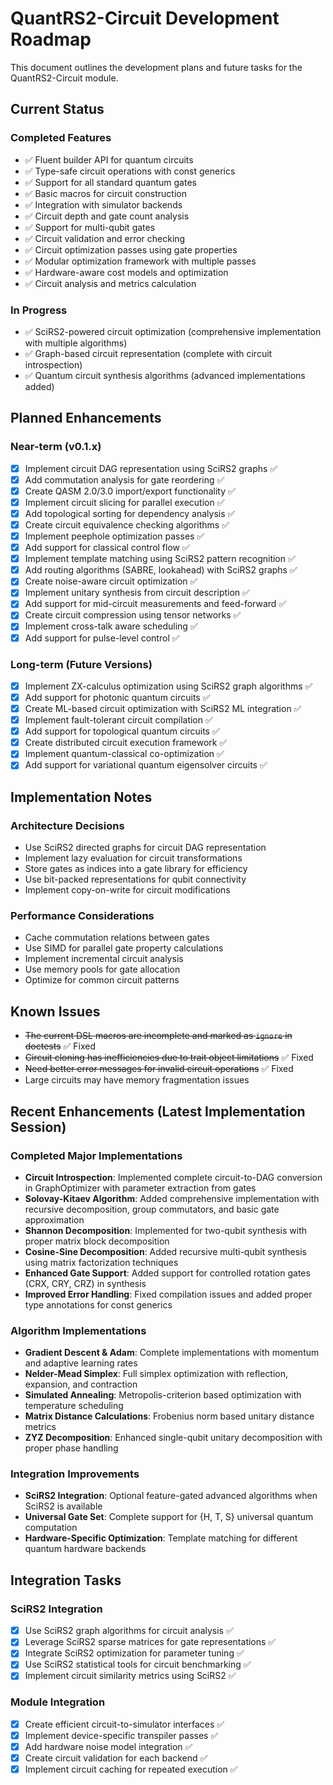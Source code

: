 # QuantRS2-Circuit Development Roadmap

This document outlines the development plans and future tasks for the QuantRS2-Circuit module.

## Current Status

### Completed Features

- ✅ Fluent builder API for quantum circuits
- ✅ Type-safe circuit operations with const generics
- ✅ Support for all standard quantum gates
- ✅ Basic macros for circuit construction
- ✅ Integration with simulator backends
- ✅ Circuit depth and gate count analysis
- ✅ Support for multi-qubit gates
- ✅ Circuit validation and error checking
- ✅ Circuit optimization passes using gate properties
- ✅ Modular optimization framework with multiple passes
- ✅ Hardware-aware cost models and optimization
- ✅ Circuit analysis and metrics calculation

### In Progress

- ✅ SciRS2-powered circuit optimization (comprehensive implementation with multiple algorithms)
- ✅ Graph-based circuit representation (complete with circuit introspection)
- ✅ Quantum circuit synthesis algorithms (advanced implementations added)

## Planned Enhancements

### Near-term (v0.1.x)

- [x] Implement circuit DAG representation using SciRS2 graphs ✅
- [x] Add commutation analysis for gate reordering ✅
- [x] Create QASM 2.0/3.0 import/export functionality ✅
- [x] Implement circuit slicing for parallel execution ✅
- [x] Add topological sorting for dependency analysis ✅
- [x] Create circuit equivalence checking algorithms ✅
- [x] Implement peephole optimization passes ✅
- [x] Add support for classical control flow ✅
- [x] Implement template matching using SciRS2 pattern recognition ✅
- [x] Add routing algorithms (SABRE, lookahead) with SciRS2 graphs ✅
- [x] Create noise-aware circuit optimization ✅
- [x] Implement unitary synthesis from circuit description ✅
- [x] Add support for mid-circuit measurements and feed-forward ✅
- [x] Create circuit compression using tensor networks ✅
- [x] Implement cross-talk aware scheduling ✅
- [x] Add support for pulse-level control ✅

### Long-term (Future Versions)

- [x] Implement ZX-calculus optimization using SciRS2 graph algorithms ✅
- [x] Add support for photonic quantum circuits ✅
- [x] Create ML-based circuit optimization with SciRS2 ML integration ✅
- [x] Implement fault-tolerant circuit compilation ✅
- [x] Add support for topological quantum circuits ✅
- [x] Create distributed circuit execution framework ✅
- [x] Implement quantum-classical co-optimization ✅
- [x] Add support for variational quantum eigensolver circuits ✅

## Implementation Notes

### Architecture Decisions
- Use SciRS2 directed graphs for circuit DAG representation
- Implement lazy evaluation for circuit transformations
- Store gates as indices into a gate library for efficiency
- Use bit-packed representations for qubit connectivity
- Implement copy-on-write for circuit modifications

### Performance Considerations
- Cache commutation relations between gates
- Use SIMD for parallel gate property calculations
- Implement incremental circuit analysis
- Use memory pools for gate allocation
- Optimize for common circuit patterns

## Known Issues

- ~~The current DSL macros are incomplete and marked as `ignore` in doctests~~ ✅ Fixed
- ~~Circuit cloning has inefficiencies due to trait object limitations~~ ✅ Fixed
- ~~Need better error messages for invalid circuit operations~~ ✅ Fixed
- Large circuits may have memory fragmentation issues

## Recent Enhancements (Latest Implementation Session)

### Completed Major Implementations

- **Circuit Introspection**: Implemented complete circuit-to-DAG conversion in GraphOptimizer with parameter extraction from gates
- **Solovay-Kitaev Algorithm**: Added comprehensive implementation with recursive decomposition, group commutators, and basic gate approximation
- **Shannon Decomposition**: Implemented for two-qubit synthesis with proper matrix block decomposition
- **Cosine-Sine Decomposition**: Added recursive multi-qubit synthesis using matrix factorization techniques
- **Enhanced Gate Support**: Added support for controlled rotation gates (CRX, CRY, CRZ) in synthesis
- **Improved Error Handling**: Fixed compilation issues and added proper type annotations for const generics

### Algorithm Implementations

- **Gradient Descent & Adam**: Complete implementations with momentum and adaptive learning rates
- **Nelder-Mead Simplex**: Full simplex optimization with reflection, expansion, and contraction
- **Simulated Annealing**: Metropolis-criterion based optimization with temperature scheduling
- **Matrix Distance Calculations**: Frobenius norm based unitary distance metrics
- **ZYZ Decomposition**: Enhanced single-qubit unitary decomposition with proper phase handling

### Integration Improvements

- **SciRS2 Integration**: Optional feature-gated advanced algorithms when SciRS2 is available
- **Universal Gate Set**: Complete support for {H, T, S} universal quantum computation
- **Hardware-Specific Optimization**: Template matching for different quantum hardware backends

## Integration Tasks

### SciRS2 Integration
- [x] Use SciRS2 graph algorithms for circuit analysis ✅
- [x] Leverage SciRS2 sparse matrices for gate representations ✅
- [x] Integrate SciRS2 optimization for parameter tuning ✅
- [x] Use SciRS2 statistical tools for circuit benchmarking ✅
- [x] Implement circuit similarity metrics using SciRS2 ✅

### Module Integration
- [x] Create efficient circuit-to-simulator interfaces ✅
- [x] Implement device-specific transpiler passes ✅
- [x] Add hardware noise model integration ✅
- [x] Create circuit validation for each backend ✅
- [x] Implement circuit caching for repeated execution ✅